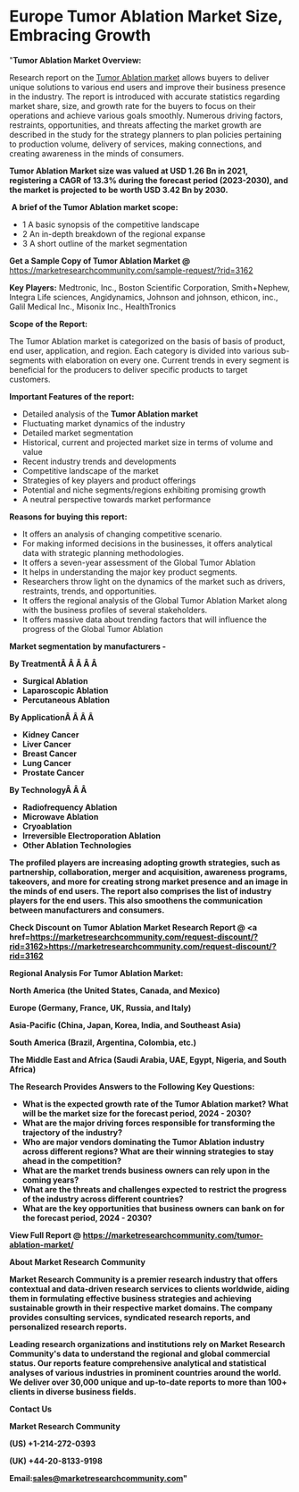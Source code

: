 # Europe Tumor Ablation Market Size, Embracing Growth
"<strong>Tumor Ablation Market Overview:</strong>

Research report on the <a href=https://marketresearchcommunity.com/tumor-ablation-market/>Tumor Ablation market</a> allows buyers to deliver unique solutions to various end users and improve their business presence in the industry. The report is introduced with accurate statistics regarding market share, size, and growth rate for the buyers to focus on their operations and achieve various goals smoothly. Numerous driving factors, restraints, opportunities, and threats affecting the market growth are described in the study for the strategy planners to plan policies pertaining to production volume, delivery of services, making connections, and creating awareness in the minds of consumers.

<strong>Tumor Ablation Market size was valued at USD 1.26 Bn in 2021, registering a CAGR of 13.3% during the forecast period (2023-2030), and the market is projected to be worth USD 3.42 Bn by 2030.</strong>

 <Strong>A brief of the Tumor Ablation market scope:</Strong>
<ul>
 <li>1  A basic synopsis of the competitive landscape</li>
 <li>2  An in-depth breakdown of the regional expanse</li>
 <li>3  A short outline of the market segmentation</li>
</ul>
<strong>Get a Sample Copy of Tumor Ablation Market @ </b></strong><a href=https://marketresearchcommunity.com/sample-request/?rid=3162><u>https://marketresearchcommunity.com/sample-request/?rid=3162</u></a>

<strong>Key Players:</strong> 
Medtronic, Inc., Boston Scientific Corporation, Smith+Nephew, Integra Life sciences, Angidynamics, Johnson and johnson, ethicon, inc., Galil Medical Inc., Misonix Inc., HealthTronics

<strong>Scope of the Report:</strong>

The Tumor Ablation market is categorized on the basis of basis of product, end user, application, and region. Each category is divided into various sub-segments with elaboration on every one. Current trends in every segment is beneficial for the producers to deliver specific products to target customers.

<strong><b>Important Features of the report:</b></strong>
<ul>
  <li>Detailed analysis of the <strong><b>Tumor Ablation </b></strong><strong><b>market</b></strong></li>
  <li>Fluctuating market dynamics of the industry</li>
  <li>Detailed market segmentation</li>
  <li>Historical, current and projected market size in terms of volume and value</li>
  <li>Recent industry trends and developments</li>
  <li>Competitive landscape of the market</li>
  <li>Strategies of key players and product offerings</li>
  <li>Potential and niche segments/regions exhibiting promising growth</li>
  <li>A neutral perspective towards market performance</li>
</ul>
<strong><b>Reasons for buying this report:</b></strong>
<ul>
  <li>It offers an analysis of changing competitive scenario.</li>
  <li>For making informed decisions in the businesses, it offers analytical data with strategic planning methodologies.</li>
  <li>It offers a seven-year assessment of the Global Tumor Ablation</li>
  <li>It helps in understanding the major key product segments.</li>
  <li>Researchers throw light on the dynamics of the market such as drivers, restraints, trends, and opportunities.</li>
  <li>It offers the regional analysis of the Global Tumor Ablation Market along with the business profiles of several stakeholders.</li>
  <li>It offers massive data about trending factors that will influence the progress of the Global Tumor Ablation</li>
</ul>

<strong>Market segmentation by manufacturers -</strong>


<strong><strong>By TreatmentÂ Â Â Â Â  </strong></h4>
<ul>
 	<li>Surgical Ablation</li>
 	<li>Laparoscopic Ablation</li>
 	<li>Percutaneous Ablation</li>
</ul>
<strong><strong>By ApplicationÂ Â Â Â  </strong></h4>
<ul>
 	<li>Kidney Cancer</li>
 	<li>Liver Cancer</li>
 	<li>Breast Cancer</li>
 	<li>Lung Cancer</li>
 	<li>Prostate Cancer</li>
</ul>
<strong><strong>By TechnologyÂ Â Â  </strong></h4>
<ul>
 	<li>Radiofrequency Ablation</li>
 	<li>Microwave Ablation</li>
 	<li>Cryoablation</li>
 	<li>Irreversible Electroporation Ablation</li>
 	<li>Other Ablation Technologies</li>
</ul>

The profiled players are increasing adopting growth strategies, such as partnership, collaboration, merger and acquisition, awareness programs, takeovers, and more for creating strong market presence and an image in the minds of end users. The report also comprises the list of industry players for the end users. This also smoothens the communication between manufacturers and consumers.

<strong><b>Check Discount on Tumor Ablation Market Research Report @ </b></strong><a href=https://marketresearchcommunity.com/request-discount/?rid=3162><u>https://marketresearchcommunity.com/request-discount/?rid=3162</u></a>

<strong>Regional Analysis For Tumor Ablation Market:</strong>

<strong>North America</strong> (the United States, Canada, and Mexico)

<strong>Europe</strong> (Germany, France, UK, Russia, and Italy)

<strong>Asia-Pacific</strong> (China, Japan, Korea, India, and Southeast Asia)

<strong>South America</strong> (Brazil, Argentina, Colombia, etc.)

<strong>The Middle East and Africa</strong> (Saudi Arabia, UAE, Egypt, Nigeria, and South Africa)

<strong>The Research Provides Answers to the Following Key Questions:</strong>
<ul>
 	<li>What is the expected growth rate of the Tumor Ablation market? What will be the market size for the forecast period, 2024 - 2030?</li>
 	<li>What are the major driving forces responsible for transforming the trajectory of the industry?</li>
 	<li>Who are major vendors dominating the Tumor Ablation industry across different regions? What are their winning strategies to stay ahead in the competition?</li>
 	<li>What are the market trends business owners can rely upon in the coming years?</li>
 	<li>What are the threats and challenges expected to restrict the progress of the industry across different countries?</li>
 	<li>What are the key opportunities that business owners can bank on for the forecast period, 2024 - 2030?</li>
</ul>

<strong>View Full Report @</strong> <a href=https://marketresearchcommunity.com/tumor-ablation-market/>https://marketresearchcommunity.com/tumor-ablation-market/</a>

<strong>About Market Research Community</strong>

Market Research Community is a premier research industry that offers contextual and data-driven research services to clients worldwide, aiding them in formulating effective business strategies and achieving sustainable growth in their respective market domains. The company provides consulting services, syndicated research reports, and personalized research reports.

Leading research organizations and institutions rely on Market Research Community's data to understand the regional and global commercial status. Our reports feature comprehensive analytical and statistical analyses of various industries in prominent countries around the world. We deliver over 30,000 unique and up-to-date reports to more than 100+ clients in diverse business fields.

<strong>Contact Us</strong>

<strong>Market Research Community</strong>

(US) +1-214-272-0393

(UK) +44-20-8133-9198

<strong>Email:</strong>sales@marketresearchcommunity.com"

